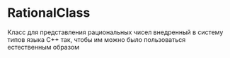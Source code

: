 # RationalClass
Класс для представления рациональных чисел внедренный в систему типов языка С++ так, чтобы им можно было пользоваться естественным образом
